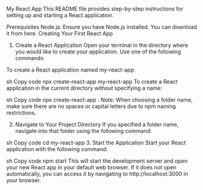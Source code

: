 My React App
This README file provides step-by-step instructions for setting up and starting a React application.

Prerequisites
Node.js: Ensure you have Node.js installed. You can download it from here.
Creating Your First React App
1. Create a React Application
Open your terminal in the directory where you would like to create your application. Use one of the following commands:

To create a React application named my-react-app:

sh
Copy code
npx create-react-app my-react-app
To create a React application in the current directory without specifying a name:

sh
Copy code
npx create-react-app .
Note: When choosing a folder name, make sure there are no spaces or capital letters due to npm naming restrictions.

2. Navigate to Your Project Directory
If you specified a folder name, navigate into that folder using the following command:

sh
Copy code
cd my-react-app
3. Start the Application
Start your React application with the following command:

sh
Copy code
npm start
This will start the development server and open your new React app in your default web browser. If it does not open automatically, you can access it by navigating to http://localhost:3000 in your browser.